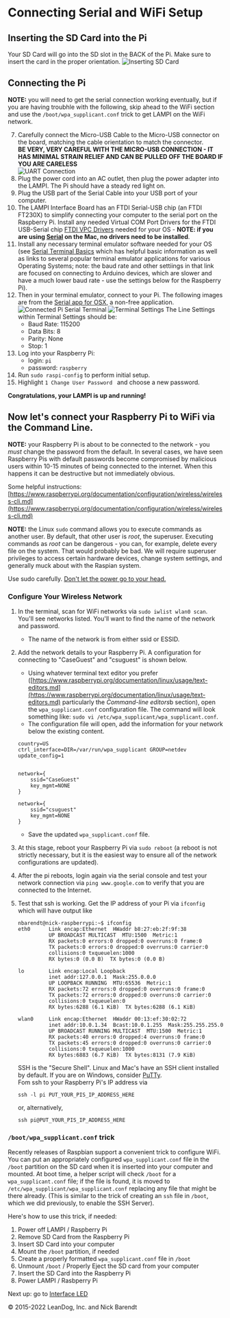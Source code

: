 # Connecting Serial and WiFi Setup

## Inserting the SD Card into the Pi

Your SD Card will go into the SD slot in the BACK of the Pi. Make sure to insert the card in the proper orientation.
 ![Inserting SD Card](Images/Insert_SD_Card_into_Pi.png)


## Connecting the Pi

**NOTE:** you will need to get the serial connection working eventually, but if you are having troubhle with the following, skip ahead to the WiFi section and use the `/boot/wpa_supplicant.conf` trick to get LAMPI on the WiFi network.

7. Carefully connect the Micro-USB Cable to the Micro-USB connector on the board, matching the cable orientation to match the connector.
<br/>**BE VERY, VERY CAREFUL WITH THE MICRO-USB CONNECTION - IT HAS MINIMAL STRAIN RELIEF AND CAN BE PULLED OFF THE BOARD IF YOU ARE CARELESS**
<br/>![UART Connection](Images/uart_connection.png)
8.  Plug the power cord into an AC outlet, then plug the power adapter into the LAMPI.  The Pi should have a steady red light on.
9.  Plug the USB part of the Serial Cable into your USB port of your computer.
10. The LAMPI Interface Board has an FTDI Serial-USB chip (an FTDI FT230X) to simplify connecting your computer to the serial port on the Raspberry Pi. Install any needed Virtual COM Port Drivers for the FTDI USB-Serial chip [FTDI VPC Drivers](http://www.ftdichip.com/Drivers/VCP.htm) needed for your OS - **NOTE: if you are using [Serial](https://www.decisivetactics.com/products/serial/) on the Mac, no drivers need to be installed**.
10. Install any necessary terminal emulator software needed for your OS (see [Serial Terminal Basics](https://learn.sparkfun.com/tutorials/terminal-basics/all) which has helpful basic information as well as links to several popular terminal emulator applications for various Operating Systems; note: the baud rate and other settiings in that link are focused on connecting to Arduino devices, which are slower and have a much lower baud rate - use the settings below for the Raspberry Pi).
11. Then in your terminal emulator, connect to your Pi.  The following images are from the [Serial app for OSX](https://www.decisivetactics.com/products/serial/), a non-free application.
![Connected Pi Serial Terminal](Images/Connect_Pi_Serial_Terminal.png)
![Terminal Settings](Images/Terminal_Settings.png)
The Line Settings within Terminal Settings should be:
	* Baud Rate: 115200
	* Data Bits: 8
	* Parity: None
	* Stop: 1
12. Log into your Raspberry Pi:
	* login: ``pi``
	* password: ``raspberry``
13. Run `sudo raspi-config` to perform initial setup.
15. Highlight `1 Change User Password ` and choose a new password.

**Congratulations, your LAMPI is up and running!**

## Now let's connect your Raspberry Pi to WiFi via the Command Line.

**NOTE:** your Raspberry Pi is about to be connected to the network - you _must_ change the password from the default. In several cases, we have seen Raspberry Pis with default passwords become compromised by malicious users within 10-15 minutes of being connected to the internet. When this happens it can be destructive but not immediately obvious.


Some helpful instructions: [https://www.raspberrypi.org/documentation/configuration/wireless/wireless-cli.md](https://www.raspberrypi.org/documentation/configuration/wireless/wireless-cli.md)

**NOTE:** the Linux `sudo` command allows you to execute commands as another user.  By default, that other user is _root_, the superuser.  Executing commands as _root_ can be dangerous - you can, for example, delete every file on the system.  That would probably be bad.  We will require superuser privileges to access certain hardware devices, change system settings, and generally muck about with the Raspian system.

Use sudo carefully.  [Don't let the power go to your head.](https://xkcd.com/149/)

### Configure Your Wireless Network

1. In the terminal, scan for WiFi networks via `sudo iwlist wlan0 scan`. You'll see networks listed. You'll want to find the name of the network and password.
	* The name of the network is from either ssid or ESSID.
2. Add the network details to your Raspberry Pi.  A configuration for connecting to "CaseGuest" and "csuguest" is shown below.
	* Using whatever terminal text editor you prefer ([https://www.raspberrypi.org/documentation/linux/usage/text-editors.md](https://www.raspberrypi.org/documentation/linux/usage/text-editors.md) particularly the *Command-line editors*b section), open the `wpa_supplicant.conf` configuration file. The command will look something like: `sudo vi /etc/wpa_supplicant/wpa_supplicant.conf`.
	* The configuration file will open, add the information for your network below the existing content. 

    ```
    country=US
    ctrl_interface=DIR=/var/run/wpa_supplicant GROUP=netdev
    update_config=1


    network={
        ssid="CaseGuest"
        key_mgmt=NONE
    }

    network={
        ssid="csuguest"
        key_mgmt=NONE
    }
    ```
	* Save the updated `wpa_supplicant.conf` file.
3. At this stage, reboot your Raspberry Pi via `sudo reboot` (a reboot is not strictly necessary, but it is the easiest way to ensure all of the network configurations are updated).
4. After the pi reboots, login again via the serial console and test your network connection via `ping www.google.com` to verify that you are connected to the Internet.
5. Test that ssh is working.  Get the IP address of your Pi via `ifconfig` which will have output like

    ```
    nbarendt@nick-raspberrypi:~$ ifconfig
    eth0      Link encap:Ethernet  HWaddr b8:27:eb:2f:9f:38  
              UP BROADCAST MULTICAST  MTU:1500  Metric:1
              RX packets:0 errors:0 dropped:0 overruns:0 frame:0
              TX packets:0 errors:0 dropped:0 overruns:0 carrier:0
              collisions:0 txqueuelen:1000
              RX bytes:0 (0.0 B)  TX bytes:0 (0.0 B)

    lo        Link encap:Local Loopback  
              inet addr:127.0.0.1  Mask:255.0.0.0
              UP LOOPBACK RUNNING  MTU:65536  Metric:1
              RX packets:72 errors:0 dropped:0 overruns:0 frame:0
              TX packets:72 errors:0 dropped:0 overruns:0 carrier:0
              collisions:0 txqueuelen:0
              RX bytes:6288 (6.1 KiB)  TX bytes:6288 (6.1 KiB)

    wlan0     Link encap:Ethernet  HWaddr 00:13:ef:30:02:72  
              inet addr:10.0.1.34  Bcast:10.0.1.255  Mask:255.255.255.0
              UP BROADCAST RUNNING MULTICAST  MTU:1500  Metric:1
              RX packets:40 errors:0 dropped:4 overruns:0 frame:0
              TX packets:45 errors:0 dropped:0 overruns:0 carrier:0
              collisions:0 txqueuelen:1000
              RX bytes:6883 (6.7 KiB)  TX bytes:8131 (7.9 KiB)
    ```

    SSH is the "Secure Shell".  Linux and Mac's have an SSH client installed by default.  If you are on Windows, consider [PuTTy](http://www.putty.org/).  
    Fom ssh to your Raspberry Pi's IP address via 

    ```
    ssh -l pi PUT_YOUR_PIS_IP_ADDRESS_HERE
    ```

     or, alternatively, 

    ```
    ssh pi@PUT_YOUR_PIS_IP_ADDRESS_HERE
    ```

### `/boot/wpa_supplicant.conf` trick

Recently releases of Raspbian support a convenient trick to configure WiFi.  You can put an appropriately configured `wpa_supplicant.conf` file in the `/boot` partition on the SD card when it is inserted into your computer and mounted.  At boot time, a helper script will check `/boot` for a `wpa_supplicant.conf` file; if the file is found, it is moved to `/etc/wpa_supplicant/wpa_supplicant.conf` replacing any file that might be there already.  (This is similar to the trick of creating an `ssh` file in `/boot`, which we did previously, to enable the SSH Server).

Here's how to use this trick, if needed:

1. Power off LAMPI / Raspberry Pi
1. Remove SD Card from the Raspberry Pi
1. Insert SD Card into your computer
1. Mount the `/boot` partition, if needed
1. Create a properly formatted `wpa_supplicant.conf` file in `/boot`
1. Unmount `/boot` / Properly Eject the SD card from your computer
1. Insert the SD Card into the Raspberry Pi
1. Power LAMPI / Rasbperry Pi

Next up: go to [Interface LED](../01.4_Interface_LED/README.md)

&copy; 2015-2022 LeanDog, Inc. and Nick Barendt
